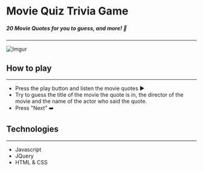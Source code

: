 # Movie Quiz Trivia Game 

#####  20 Movie Quotes for you to guess, and more! :cinema:

---

![Imgur](https://i.imgur.com/mjzlL0B.png)

## How to play
---
- Press the play button and listen the movie quotes  :arrow_forward:
- Try to guess the title of the movie the quote is in, the director of the movie and the name of the actor who said the quote. 
- Press "Next" :arrow_right:

## Technologies
---
- Javascript
- JQuery
- HTML & CSS
